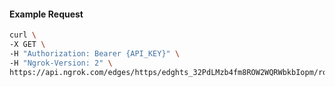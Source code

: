 <!-- Code generated for API Clients. DO NOT EDIT. -->

#### Example Request

```bash
curl \
-X GET \
-H "Authorization: Bearer {API_KEY}" \
-H "Ngrok-Version: 2" \
https://api.ngrok.com/edges/https/edghts_32PdLMzb4fm8ROW2WQRWbkbIopm/routes/edghtsrt_32PdLMhBteiUpae2w8GV9vg3QDo/compression
```
